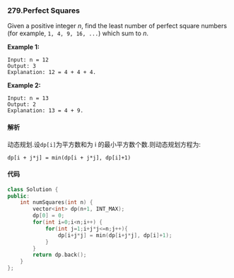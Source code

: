 ### 279.Perfect Squares

Given a positive integer *n*, find the least number of perfect square numbers (for example, `1, 4, 9, 16, ...`) which sum to *n*.

**Example 1:**

```
Input: n = 12
Output: 3 
Explanation: 12 = 4 + 4 + 4.
```

**Example 2:**

```
Input: n = 13
Output: 2
Explanation: 13 = 4 + 9.
```

#### 解析

动态规划.设`dp[i]`为平方数和为 i 的最小平方数个数.则动态规划方程为:

```
dp[i + j*j] = min(dp[i + j*j], dp[i]+1)
```

#### 代码

```c++
class Solution {
public:
    int numSquares(int n) {
        vector<int> dp(n+1, INT_MAX);
        dp[0] = 0;
        for(int i=0;i<n;i++) {
            for(int j=1;i+j*j<=n;j++){
                dp[i+j*j] = min(dp[i+j*j], dp[i]+1);
            }
        }
        return dp.back();
    }
};
```



